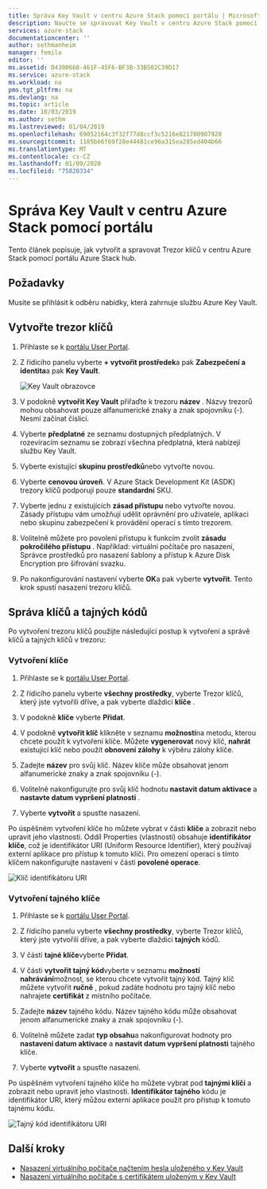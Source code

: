 ```yaml
---
title: Správa Key Vault v centru Azure Stack pomocí portálu | Microsoft Docs
description: Naučte se spravovat Key Vault v centru Azure Stack pomocí portálu Azure Stack hub.
services: azure-stack
documentationcenter: ''
author: sethmanheim
manager: femila
editor: ''
ms.assetid: D4300668-461F-45F6-BF3B-33B502C39D17
ms.service: azure-stack
ms.workload: na
pms.tgt_pltfrm: na
ms.devlang: na
ms.topic: article
ms.date: 10/03/2019
ms.author: sethm
ms.lastreviewed: 01/04/2019
ms.openlocfilehash: 69052164c3f32f77d8ccf3c5216e821700907928
ms.sourcegitcommit: 1185b66f69f28e44481ce96a315ea285ed404b66
ms.translationtype: MT
ms.contentlocale: cs-CZ
ms.lasthandoff: 01/09/2020
ms.locfileid: "75820334"
---
```

# <a name="manage-key-vault-in-azure-stack-hub-using-the-portal"></a>Správa Key Vault v centru Azure Stack pomocí portálu

Tento článek popisuje, jak vytvořit a spravovat Trezor klíčů v centru Azure Stack pomocí portálu Azure Stack hub.

## <a name="prerequisites"></a>Požadavky

Musíte se přihlásit k odběru nabídky, která zahrnuje službu Azure Key Vault.

## <a name="create-a-key-vault"></a>Vytvořte trezor klíčů

1. Přihlaste se k [portálu User Portal](https://portal.local.azurestack.external).

2. Z řídicího panelu vyberte **+ vytvořit prostředek**a pak **Zabezpečení a identita**a pak **Key Vault**.

    ![Key Vault obrazovce](media/azure-stack-key-vault-manage-portal/image1.png)

3. V podokně **vytvořit Key Vault** přiřaďte k trezoru **název** . Názvy trezorů mohou obsahovat pouze alfanumerické znaky a znak spojovníku (-). Nesmí začínat číslicí.

4. Vyberte **předplatné** ze seznamu dostupných předplatných. V rozevíracím seznamu se zobrazí všechna předplatná, která nabízejí službu Key Vault.

5. Vyberte existující **skupinu prostředků**nebo vytvořte novou.

6. Vyberte **cenovou úroveň**. V Azure Stack Development Kit (ASDK) trezory klíčů podporují pouze **standardní** SKU.

7. Vyberte jednu z existujících **zásad přístupu** nebo vytvořte novou. Zásady přístupu vám umožňují udělit oprávnění pro uživatele, aplikaci nebo skupinu zabezpečení k provádění operací s tímto trezorem.

8. Volitelně můžete pro povolení přístupu k funkcím zvolit **zásadu pokročilého přístupu** . Například: virtuální počítače pro nasazení, Správce prostředků pro nasazení šablony a přístup k Azure Disk Encryption pro šifrování svazku.

9. Po nakonfigurování nastavení vyberte **OK**a pak vyberte **vytvořit**. Tento krok spustí nasazení trezoru klíčů.

## <a name="manage-keys-and-secrets"></a>Správa klíčů a tajných kódů

Po vytvoření trezoru klíčů použijte následující postup k vytvoření a správě klíčů a tajných klíčů v trezoru:

### <a name="create-a-key"></a>Vytvoření klíče

1. Přihlaste se k [portálu User Portal](https://portal.local.azurestack.external).

2. Z řídicího panelu vyberte **všechny prostředky**, vyberte Trezor klíčů, který jste vytvořili dříve, a pak vyberte dlaždici **klíče** .

3. V podokně **klíče** vyberte **Přidat**.

4. V podokně **vytvořit klíč** klikněte v seznamu **možností**na metodu, kterou chcete použít k vytvoření klíče. Můžete **vygenerovat** nový klíč, **nahrát** existující klíč nebo použít **obnovení zálohy** k výběru zálohy klíče.

5. Zadejte **název** pro svůj klíč. Název klíče může obsahovat jenom alfanumerické znaky a znak spojovníku (-).

6. Volitelně nakonfigurujte pro svůj klíč hodnotu **nastavit datum aktivace** a **nastavte datum vypršení platnosti** .

7. Vyberte **vytvořit** a spusťte nasazení.

Po úspěšném vytvoření klíče ho můžete vybrat v části **klíče** a zobrazit nebo upravit jeho vlastnosti. Oddíl Properties (vlastnosti) obsahuje **identifikátor klíče**, což je identifikátor URI (Uniform Resource Identifier), který používají externí aplikace pro přístup k tomuto klíči. Pro omezení operací s tímto klíčem nakonfigurujte nastavení v části **povolené operace**.

![Klíč identifikátoru URI](media/azure-stack-key-vault-manage-portal/image4.png)

### <a name="create-a-secret"></a>Vytvoření tajného klíče

1. Přihlaste se k [portálu User Portal](https://portal.local.azurestack.external).

2. Z řídicího panelu vyberte **všechny prostředky**, vyberte Trezor klíčů, který jste vytvořili dříve, a pak vyberte dlaždici **tajných** kódů.

3. V části **tajné klíče**vyberte **Přidat**.

4. V části **vytvořit tajný kód**vyberte v seznamu **možností nahrávání**možnost, se kterou chcete vytvořit tajný kód. Tajný klíč můžete vytvořit **ručně** , pokud zadáte hodnotu pro tajný klíč nebo nahrajete **certifikát** z místního počítače.

5. Zadejte **název** tajného kódu. Název tajného kódu může obsahovat jenom alfanumerické znaky a znak spojovníku (-).

6. Volitelně můžete zadat **typ obsahu**a nakonfigurovat hodnoty pro **nastavení datum aktivace** a **nastavit datum vypršení platnosti** tajného klíče.

7. Vyberte **vytvořit** a spusťte nasazení.

Po úspěšném vytvoření tajného klíče ho můžete vybrat pod **tajnými klíči** a zobrazit nebo upravit jeho vlastnosti. **Identifikátor tajného** kódu je identifikátor URI, který můžou externí aplikace použít pro přístup k tomuto tajnému kódu.

![Tajný kód identifikátoru URI](media/azure-stack-key-vault-manage-portal/image5.png)

## <a name="next-steps"></a>Další kroky

* [Nasazení virtuálního počítače načtením hesla uloženého v Key Vault](azure-stack-key-vault-deploy-vm-with-secret.md)
* [Nasazení virtuálního počítače s certifikátem uloženým v Key Vault](azure-stack-key-vault-push-secret-into-vm.md)
